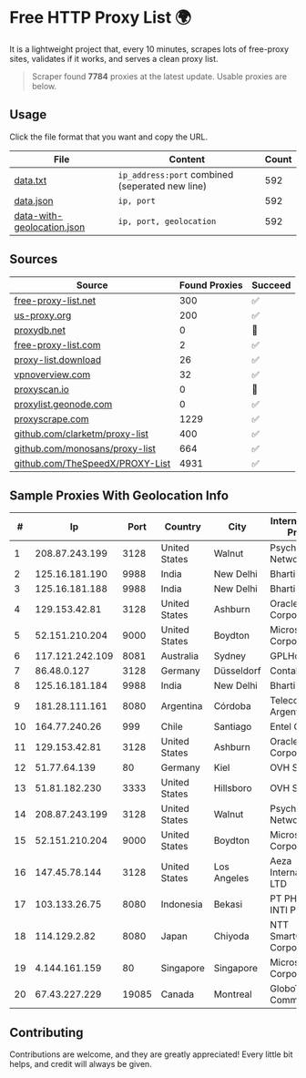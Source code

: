 
# Free HTTP Proxy List 🌍

It is a lightweight project that, every 10 minutes, scrapes lots of free-proxy sites, validates if it works, and serves a clean proxy list.


> Scraper found **7784** proxies at the latest update. Usable proxies are below.

## Usage

Click the file format that you want and copy the URL.


|File|Content|Count|
|----|-------|-----|
|[data.txt](https://raw.githubusercontent.com/themiralay/Proxy-List-World/master/data.txt)|`ip_address:port` combined (seperated new line)|592|
|[data.json](https://raw.githubusercontent.com/themiralay/Proxy-List-World/master/data.json)|`ip, port`|592|
|[data-with-geolocation.json](https://raw.githubusercontent.com/themiralay/Proxy-List-World/master/data-with-geolocation.json)|`ip, port, geolocation`|592|

## Sources

|Source|Found Proxies|Succeed|
|------|-------------|-------|
|[free-proxy-list.net](https://free-proxy-list.net)|300|✅|
|[us-proxy.org](https://www.us-proxy.org)|200|✅|
|[proxydb.net](http://proxydb.net)|0|🚫|
|[free-proxy-list.com](https://free-proxy-list.com/?page=&port=&type%5B%5D=http&type%5B%5D=https&up_time=0&search=Search)|2|✅|
|[proxy-list.download](https://www.proxy-list.download/HTTP)|26|✅|
|[vpnoverview.com](https://vpnoverview.com/privacy/anonymous-browsing/free-proxy-servers)|32|✅|
|[proxyscan.io](https://www.proxyscan.io)|0|🚫|
|[proxylist.geonode.com](https://proxylist.geonode.com/api/proxy-list?limit=300&page=1&sort_by=lastChecked&sort_type=desc&protocols=http,https)|0|✅|
|[proxyscrape.com](https://api.proxyscrape.com/v2/?request=displayproxies&protocol=http&timeout=10000&country=all&ssl=all&anonymity=all)|1229|✅|
|[github.com/clarketm/proxy-list](https://raw.githubusercontent.com/clarketm/proxy-list/master/proxy-list-raw.txt)|400|✅|
|[github.com/monosans/proxy-list](https://raw.githubusercontent.com/monosans/proxy-list/main/proxies/http.txt)|664|✅|
|[github.com/TheSpeedX/PROXY-List](https://raw.githubusercontent.com/TheSpeedX/PROXY-List/master/http.txt)|4931|✅|


## Sample Proxies With Geolocation Info

|#|Ip|Port|Country|City|Internet Service Provider|
|-|--|----|-------|----|-------------------------|
|1|208.87.243.199|3128|United States|Walnut|Psychz Networks|
|2|125.16.181.190|9988|India|New Delhi|Bharti Airtel|
|3|125.16.181.188|9988|India|New Delhi|Bharti Airtel|
|4|129.153.42.81|3128|United States|Ashburn|Oracle Corporation|
|5|52.151.210.204|9000|United States|Boydton|Microsoft Corporation|
|6|117.121.242.109|8081|Australia|Sydney|GPLHost LLC|
|7|86.48.0.127|3128|Germany|Düsseldorf|Contabo GmbH|
|8|125.16.181.184|9988|India|New Delhi|Bharti Airtel|
|9|181.28.111.161|8080|Argentina|Córdoba|Telecom Argentina S.A|
|10|164.77.240.26|999|Chile|Santiago|Entel Chile S.A.|
|11|129.153.42.81|3128|United States|Ashburn|Oracle Corporation|
|12|51.77.64.139|80|Germany|Kiel|OVH SAS|
|13|51.81.182.230|3333|United States|Hillsboro|OVH SAS|
|14|208.87.243.199|3128|United States|Walnut|Psychz Networks|
|15|52.151.210.204|9000|United States|Boydton|Microsoft Corporation|
|16|147.45.78.144|3128|United States|Los Angeles|Aeza International LTD|
|17|103.133.26.75|8080|Indonesia|Bekasi|PT PHATRIA INTI PERSADA|
|18|114.129.2.82|8080|Japan|Chiyoda|NTT SmartConnect Corporation|
|19|4.144.161.159|80|Singapore|Singapore|Microsoft Corporation|
|20|67.43.227.229|19085|Canada|Montreal|GloboTech Communications|



## Contributing

Contributions are welcome, and they are greatly appreciated! Every
little bit helps, and credit will always be given.

